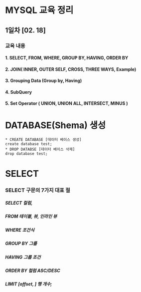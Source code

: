 MYSQL 교육 정리
===============

1일차 [02. 18]
-----------------
### 교육 내용
#### 1. SELECT, FROM, WHERE, GROUP BY, HAVING, ORDER BY
#### 2. JOIN( INNER, OUTER SELF, CROSS, THREE WAYS, Example)
#### 3. Grouping Data (Group by, Having)
#### 4. SubQuery
#### 5. Set Operator ( UNION, UNION ALL, INTERSECT, MINUS )


# DATABASE(Shema) 생성
```
* CREATE DATABASE [데이터 베이스 생성]
create database test;
* DROP DATABSE [데이터 베이스 삭제]
drop database test;
```
# SELECT
### SELECT 구문의 7가지 대표 절
##### SELECT 컬럼,
##### FROM 테이블, 뷰, 인라인 뷰
##### WHERE 조건식
##### GROUP BY 그룹
##### HAVING 그룹 조건
##### ORDER BY 컬럼 ASC/DESC
##### LIMIT [offset, ] 행 개수;
```

```

